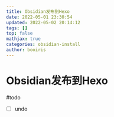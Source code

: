 ```yaml
---
title: Obsidian发布到Hexo
date: 2022-05-01 23:30:54
updated: 2022-05-02 20:14:12
tags: []
top: false
mathjax: true
categories: obsidian-install
author: booiris
---
```


# Obsidian发布到Hexo

#todo
- [ ] undo
